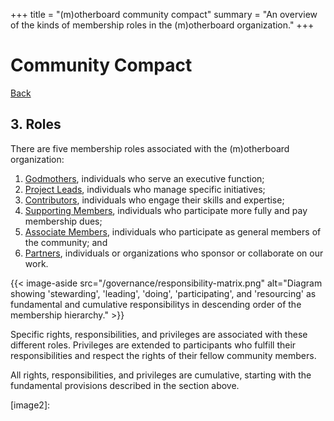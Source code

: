 +++
title = "(m)otherboard community compact"
summary = "An overview of the kinds of membership roles in the (m)otherboard organization."
+++

# Community Compact

[Back](/governance)

## 3\. Roles

There are five membership roles associated with the (m)otherboard organization:

1. [Godmothers](/governance/role-godmother), individuals who serve an executive function;
2. [Project Leads](/governance/role-project-lead), individuals who manage specific initiatives;
3. [Contributors](/governance/role-contributor), individuals who engage their skills and expertise;
5. [Supporting Members](/governance/role-supporting-member), individuals who participate more fully and pay membership dues;
5. [Associate Members](/governance/role-associate-member), individuals who participate as general members of the community; and
6. [Partners](/governance/role-partner), individuals or organizations who sponsor or collaborate on our work.

{{< image-aside src="/governance/responsibility-matrix.png" alt="Diagram showing 'stewarding', 'leading', 'doing', 'participating', and 'resourcing' as fundamental and cumulative responsibilitys in descending order of the membership hierarchy." >}}

Specific rights, responsibilities, and privileges are associated with these different roles. Privileges are extended to participants who fulfill their responsibilities and respect the rights of their fellow community members.

All rights, responsibilities, and privileges are cumulative, starting with the fundamental provisions described in the section above.

[image2]: 